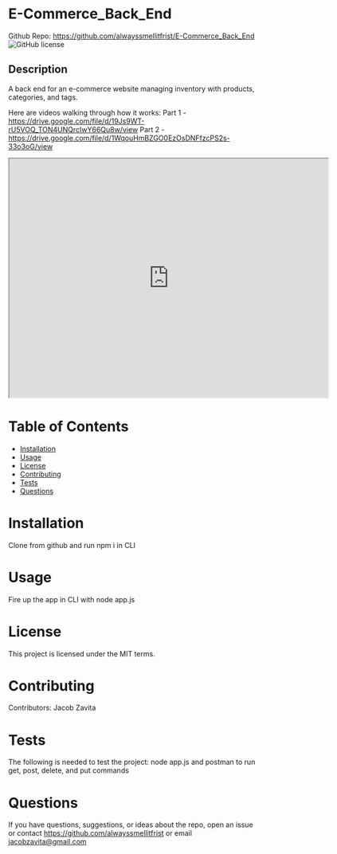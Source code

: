 # E-Commerce_Back_End
Github Repo: https://github.com/alwayssmellitfrist/E-Commerce_Back_End
![GitHub license](https://img.shields.io/badge/license-MIT-blue.svg)
## Description
A back end for an e-commerce website managing inventory with products, categories, and tags.

Here are videos walking through how it works:
Part 1 - https://drive.google.com/file/d/19Js9WT-rU5VOQ_TON4UNQrcIwY66Qu8w/view
Part 2 - https://drive.google.com/file/d/1WqouHmBZGO0EzOsDNFfzcPS2s-33o3oG/view

<iframe src="https://drive.google.com/file/d/1WqouHmBZGO0EzOsDNFfzcPS2s-33o3oG/preview" width="640" height="480"></iframe>

# Table of Contents
* [Installation](#installation)
* [Usage](#usage)
* [License](#license)
* [Contributing](#contributing)
* [Tests](#tests)
* [Questions](#questions)
# Installation
Clone from github and run npm i in CLI
# Usage
Fire up the app in CLI with node app.js
# License
This project is licensed under the MIT terms.
# Contributing
Contributors: Jacob Zavita
# Tests
The following is needed to test the project: node app.js and postman to run get, post, delete, and put commands
# Questions
If you have questions, suggestions, or ideas about the repo, open an issue or contact https://github.com/alwayssmellitfrist or email jacobzavita@gmail.com
